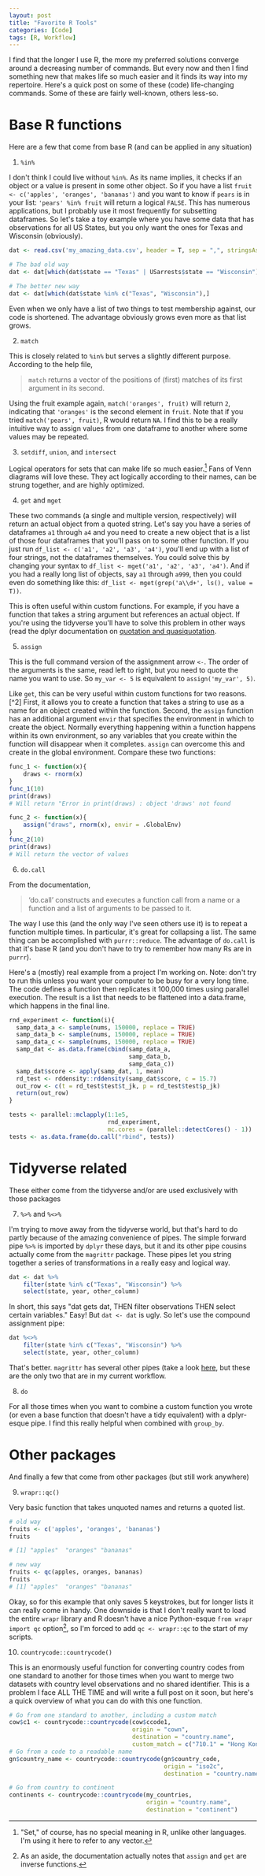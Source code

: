 ```yaml
---
layout: post
title: "Favorite R Tools"
categories: [Code]
tags: [R, Workflow]
---
```

I find that the longer I use R, the more my preferred solutions converge around a decreasing number of commands. But every now and then I find something new that makes life so much easier and it finds its way into my repertoire. Here's a quick post on some of these (code) life-changing commands. Some of these are fairly well-known, others less-so. 

# Base R functions
Here are a few that come from base R (and can be applied in any situation)

1. `%in%`

I don't think I could live without `%in%`. As its name implies, it checks if an object or a value is present in some other object. So if you have a list `fruit <- c('apples', 'oranges', 'bananas')` and you want to know if `pears` is in your list: `'pears' %in% fruit` will return a logical `FALSE`. This has numerous applications, but I probably use it most frequently for subsetting dataframes. So let's take a toy example where you have some data that has observations for all US States, but you only want the ones for Texas and Wisconsin (obviously).

```R
dat <- read.csv('my_amazing_data.csv', header = T, sep = ",", stringsAsFactors = F)

# The bad old way
dat <- dat[which(dat$state == "Texas" | USarrests$state == "Wisconsin"),]

# The better new way
dat <- dat[which(dat$state %in% c("Texas", "Wisconsin"),]
```

Even when we only have a list of two things to test membership against, our code is shortened. The advantage obviously grows even more as that list grows. 

2. `match`

This is closely related to `%in%` but serves a slightly different purpose. According to the help file, 

> `match` returns a vector of the positions of (first) matches of its first argument in its second.

Using the fruit example again, `match('oranges', fruit)` will return `2`, indicating that `'oranges'` is the second element in `fruit`. Note that if you tried `match('pears', fruit)`, R would return `NA`. I find this to be a really intuitive way to assign values from one dataframe to another where some values may be repeated. 

3. `setdiff`, `union`, and `intersect`

Logical operators for sets that can make life so much easier.[^1] Fans of Venn diagrams will love these. They act logically according to their names, can be strung together, and are highly optimized. 

4. `get` and `mget`

These two commands (a single and multiple version, respectively) will return an actual object from a quoted string. Let's say you have a series of dataframes `a1` through `a4` and you need to create a new object that is a list of those four dataframes that you'll pass on to some other function. If you just run `df_list <- c('a1', 'a2', 'a3', 'a4')`, you'll end up with a list of four strings, not the dataframes themselves. You could solve this by changing your syntax to `df_list <- mget('a1', 'a2', 'a3', 'a4')`. And if you had a really long list of objects, say `a1` through `a999`, then you could even do something like this: `df_list <- mget(grep('a\\d+', ls(), value = T))`. 

This is often useful within custom functions. For example, if you have a function that takes a string argument but references an actual object. If you're using the tidyverse you'll have to solve this problem in other ways (read the dplyr documentation on [quotation and quasiquotation](https://dplyr.tidyverse.org/articles/programming.html#quoting).

5. `assign`

This is the full command version of the assignment arrow `<-`. The order of the arguments is the same, read left to right, but you need to quote the name you want to use. So `my_var <- 5` is equivalent to `assign('my_var', 5)`. 

Like `get`, this can be very useful within custom functions for two reasons.[^2] First, it allows you to create a function that takes a string to use as a name for an object created within the function. Second, the `assign` function has an additional argument `envir` that specifies the environment in which to create the object. Normally everything happening within a function happens within its own environment, so any variables that you create within the function will disappear when it completes. `assign` can overcome this and create in the global environment. Compare these two functions:

```r
func_1 <- function(x){
    draws <- rnorm(x)
}
func_1(10)
print(draws)
# Will return "Error in print(draws) : object 'draws' not found

func_2 <- function(x){
    assign("draws", rnorm(x), envir = .GlobalEnv)
}
func_2(10)
print(draws)
# Will return the vector of values
```


6. `do.call`

From the documentation,

> ‘do.call’ constructs and executes a function call from a name or a function and a list of arguments to be passed to it.

The way I use this (and the only way I've seen others use it) is to repeat a function multiple times. In particular, it's great for collapsing a list. The same thing can be accomplished with `purrr::reduce`. The advantage of `do.call` is that it's base R (and you don't have to try to remember how many Rs are in `purrr`). 

Here's a (mostly) real example from a project I'm working on. Note: don't try to run this unless you want your computer to be busy for a very long time. The code defines a function then replicates it 100,000 times using parallel execution. The result is a list that needs to be flattened into a data.frame, which happens in the final line.

```r
rnd_experiment <- function(i){
  samp_data_a <- sample(nums, 150000, replace = TRUE)
  samp_data_b <- sample(nums, 150000, replace = TRUE)
  samp_data_c <- sample(nums, 150000, replace = TRUE)
  samp_dat <- as.data.frame(cbind(samp_data_a,
                                  samp_data_b,
                                  samp_data_c))
  samp_dat$score <- apply(samp_dat, 1, mean)
  rd_test <- rddensity::rddensity(samp_dat$score, c = 15.7)
  out_row <- c(t = rd_test$test$t_jk, p = rd_test$test$p_jk)
  return(out_row)
}

tests <- parallel::mclapply(1:1e5,
                            rnd_experiment,
                            mc.cores = (parallel::detectCores() - 1))
tests <- as.data.frame(do.call("rbind", tests))
```

# Tidyverse related
These either come from the tidyverse and/or are used exclusively with those packages

7. `%>%` and `%<>%`

I'm trying to move away from the tidyverse world, but that's hard to do partly because of the amazing convenience of pipes. The simple forward pipe `%>%` is imported by `dplyr` these days, but it and its other pipe cousins actually come from the `magrittr` package. These pipes let you string together a series of transformations in a really easy and logical way.

```R
dat <- dat %>%
    filter(state %in% c("Texas", "Wisconsin") %>%
    select(state, year, other_column)
```

In short, this says "dat gets dat, THEN filter observations THEN select certain variables." Easy! But `dat <- dat` is ugly. So let's use the compound assignment pipe:

```R
dat %<>%
    filter(state %in% c("Texas", "Wisconsin") %>%
    select(state, year, other_column)
```

That's better. `magrittr` has several other pipes (take a look [here](https://cran.r-project.org/web/packages/magrittr/vignettes/magrittr.html), but these are the only two that are in my current workflow. 

8. `do`

For all those times when you want to combine a custom function you wrote (or even a base function that doesn't have a tidy equivalent) with a dplyr-esque pipe. I find this really helpful when combined with `group_by`.

# Other packages
And finally a few that come from other packages (but still work anywhere)

9. `wrapr::qc()`

Very basic function that takes unquoted names and returns a quoted list. 

```R
# old way
fruits <- c('apples', 'oranges', 'bananas')
fruits

# [1] "apples"  "oranges" "bananas"

# new way
fruits <- qc(apples, oranges, bananas)
fruits
# [1] "apples"  "oranges" "bananas"
```

Okay, so for this example that only saves 5 keystrokes, but for longer lists it can really come in handy. One downside is that I don't really want to load the entire `wrapr` library and R doesn't have a nice Python-esque `from wrapr import qc` option[^3], so I'm forced to add `qc <- wrapr::qc` to the start of my scripts.

10. `countrycode::countrycode()`

This is an enormously useful function for converting country codes from one standard to another for those times when you want to merge two datasets with country level observations and no shared identifier. This is a problem I face ALL THE TIME and will write a full post on it soon, but here's a quick overview of what you can do with this one function.

```R
# Go from one standard to another, including a custom match
cow$c1 <- countrycode::countrycode(cow$ccode1,
                                   origin = "cown",
                                   destination = "country.name",
                                   custom_match = c("710.1" = "Hong Kong"))
# Go from a code to a readable name
gn$country_name <- countrycode::countrycode(gn$country_code,
                                            origin = "iso2c",
                                            destination = "country.name")

# Go from country to continent
continents <- countrycode::countrycode(my_countries,
                                       origin = "country.name",
                                       destination = "continent")
```

[^1]: "Set," of course, has no special meaning in R, unlike other languages. I'm using it here to refer to any vector.
[^3]: As an aside, the documentation actually notes that `assign` and `get` are inverse functions.
[^3]: At least it doesn't as far as I'm aware. Please disabuse me of this idea if such a solution exists.

